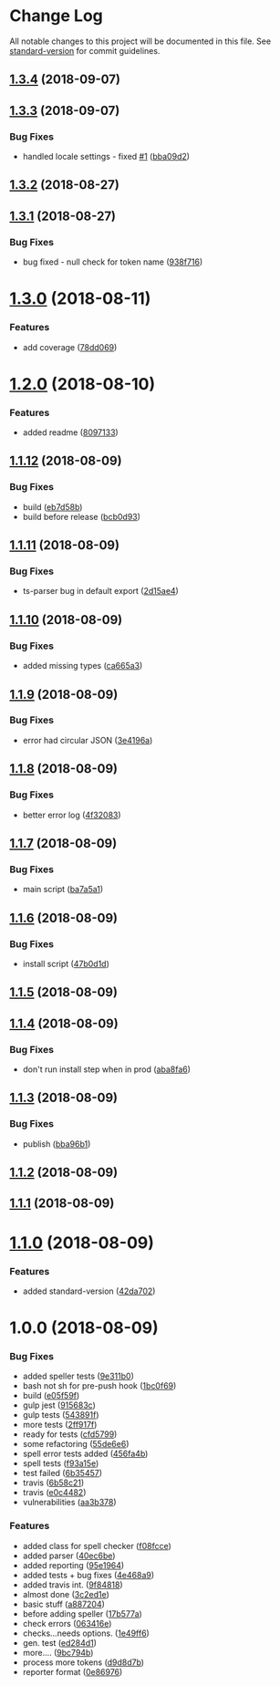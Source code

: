 # Change Log

All notable changes to this project will be documented in this file. See [standard-version](https://github.com/conventional-changelog/standard-version) for commit guidelines.

<a name="1.3.4"></a>
## [1.3.4](https://github.com/srfrnk/gulp-ts-spellcheck/compare/v1.3.3...v1.3.4) (2018-09-07)



<a name="1.3.3"></a>
## [1.3.3](https://github.com/srfrnk/gulp-ts-spellcheck/compare/v1.3.2...v1.3.3) (2018-09-07)


### Bug Fixes

* handled locale settings - fixed [#1](https://github.com/srfrnk/gulp-ts-spellcheck/issues/1) ([bba09d2](https://github.com/srfrnk/gulp-ts-spellcheck/commit/bba09d2))



<a name="1.3.2"></a>
## [1.3.2](https://github.com/srfrnk/gulp-ts-spellcheck/compare/v1.3.1...v1.3.2) (2018-08-27)



<a name="1.3.1"></a>
## [1.3.1](https://github.com/srfrnk/gulp-ts-spellcheck/compare/v1.3.0...v1.3.1) (2018-08-27)


### Bug Fixes

* bug fixed - null check for token name ([938f716](https://github.com/srfrnk/gulp-ts-spellcheck/commit/938f716))



<a name="1.3.0"></a>
# [1.3.0](https://github.com/srfrnk/gulp-ts-spellcheck/compare/v1.2.0...v1.3.0) (2018-08-11)


### Features

* add coverage ([78dd069](https://github.com/srfrnk/gulp-ts-spellcheck/commit/78dd069))



<a name="1.2.0"></a>
# [1.2.0](https://github.com/srfrnk/gulp-ts-spellcheck/compare/v1.1.12...v1.2.0) (2018-08-10)


### Features

* added readme ([8097133](https://github.com/srfrnk/gulp-ts-spellcheck/commit/8097133))



<a name="1.1.12"></a>
## [1.1.12](https://github.com/srfrnk/gulp-ts-spellcheck/compare/v1.1.11...v1.1.12) (2018-08-09)


### Bug Fixes

* build ([eb7d58b](https://github.com/srfrnk/gulp-ts-spellcheck/commit/eb7d58b))
* build before release ([bcb0d93](https://github.com/srfrnk/gulp-ts-spellcheck/commit/bcb0d93))



<a name="1.1.11"></a>
## [1.1.11](https://github.com/srfrnk/gulp-ts-spellcheck/compare/v1.1.10...v1.1.11) (2018-08-09)


### Bug Fixes

* ts-parser bug in default export ([2d15ae4](https://github.com/srfrnk/gulp-ts-spellcheck/commit/2d15ae4))



<a name="1.1.10"></a>
## [1.1.10](https://github.com/srfrnk/gulp-ts-spellcheck/compare/v1.1.9...v1.1.10) (2018-08-09)


### Bug Fixes

* added missing types ([ca665a3](https://github.com/srfrnk/gulp-ts-spellcheck/commit/ca665a3))



<a name="1.1.9"></a>
## [1.1.9](https://github.com/srfrnk/gulp-ts-spellcheck/compare/v1.1.8...v1.1.9) (2018-08-09)


### Bug Fixes

* error had circular JSON ([3e4196a](https://github.com/srfrnk/gulp-ts-spellcheck/commit/3e4196a))



<a name="1.1.8"></a>
## [1.1.8](https://github.com/srfrnk/gulp-ts-spellcheck/compare/v1.1.7...v1.1.8) (2018-08-09)


### Bug Fixes

* better error log ([4f32083](https://github.com/srfrnk/gulp-ts-spellcheck/commit/4f32083))



<a name="1.1.7"></a>
## [1.1.7](https://github.com/srfrnk/gulp-ts-spellcheck/compare/v1.1.6...v1.1.7) (2018-08-09)


### Bug Fixes

* main script ([ba7a5a1](https://github.com/srfrnk/gulp-ts-spellcheck/commit/ba7a5a1))



<a name="1.1.6"></a>
## [1.1.6](https://github.com/srfrnk/gulp-ts-spellcheck/compare/v1.1.5...v1.1.6) (2018-08-09)


### Bug Fixes

* install script ([47b0d1d](https://github.com/srfrnk/gulp-ts-spellcheck/commit/47b0d1d))



<a name="1.1.5"></a>
## [1.1.5](https://github.com/srfrnk/gulp-ts-spellcheck/compare/v1.1.4...v1.1.5) (2018-08-09)



<a name="1.1.4"></a>
## [1.1.4](https://github.com/srfrnk/gulp-ts-spellcheck/compare/v1.1.3...v1.1.4) (2018-08-09)


### Bug Fixes

* don't run install step when in prod ([aba8fa6](https://github.com/srfrnk/gulp-ts-spellcheck/commit/aba8fa6))



<a name="1.1.3"></a>
## [1.1.3](https://github.com/srfrnk/gulp-ts-spellcheck/compare/v1.1.2...v1.1.3) (2018-08-09)


### Bug Fixes

* publish ([bba96b1](https://github.com/srfrnk/gulp-ts-spellcheck/commit/bba96b1))



<a name="1.1.2"></a>
## [1.1.2](https://github.com/srfrnk/gulp-ts-spellcheck/compare/v1.1.1...v1.1.2) (2018-08-09)



<a name="1.1.1"></a>
## [1.1.1](https://github.com/srfrnk/gulp-ts-spellcheck/compare/v1.1.0...v1.1.1) (2018-08-09)



<a name="1.1.0"></a>
# [1.1.0](https://github.com/srfrnk/gulp-ts-spellcheck/compare/v1.0.0...v1.1.0) (2018-08-09)


### Features

* added standard-version ([42da702](https://github.com/srfrnk/gulp-ts-spellcheck/commit/42da702))



<a name="1.0.0"></a>
# 1.0.0 (2018-08-09)


### Bug Fixes

* added speller tests ([9e311b0](https://github.com/srfrnk/gulp-ts-spellcheck/commit/9e311b0))
* bash not sh for pre-push hook ([1bc0f69](https://github.com/srfrnk/gulp-ts-spellcheck/commit/1bc0f69))
* build ([e05f59f](https://github.com/srfrnk/gulp-ts-spellcheck/commit/e05f59f))
* gulp jest ([915683c](https://github.com/srfrnk/gulp-ts-spellcheck/commit/915683c))
* gulp tests ([543891f](https://github.com/srfrnk/gulp-ts-spellcheck/commit/543891f))
* more tests ([2ff917f](https://github.com/srfrnk/gulp-ts-spellcheck/commit/2ff917f))
* ready for tests ([cfd5799](https://github.com/srfrnk/gulp-ts-spellcheck/commit/cfd5799))
* some refactoring ([55de6e6](https://github.com/srfrnk/gulp-ts-spellcheck/commit/55de6e6))
* spell error tests added ([456fa4b](https://github.com/srfrnk/gulp-ts-spellcheck/commit/456fa4b))
* spell tests ([f93a15e](https://github.com/srfrnk/gulp-ts-spellcheck/commit/f93a15e))
* test failed ([6b35457](https://github.com/srfrnk/gulp-ts-spellcheck/commit/6b35457))
* travis ([6b58c21](https://github.com/srfrnk/gulp-ts-spellcheck/commit/6b58c21))
* travis ([e0c4482](https://github.com/srfrnk/gulp-ts-spellcheck/commit/e0c4482))
* vulnerabilities ([aa3b378](https://github.com/srfrnk/gulp-ts-spellcheck/commit/aa3b378))


### Features

* added class for spell checker ([f08fcce](https://github.com/srfrnk/gulp-ts-spellcheck/commit/f08fcce))
* added parser ([40ec6be](https://github.com/srfrnk/gulp-ts-spellcheck/commit/40ec6be))
* added reporting ([95e1964](https://github.com/srfrnk/gulp-ts-spellcheck/commit/95e1964))
* added tests + bug fixes ([4e468a9](https://github.com/srfrnk/gulp-ts-spellcheck/commit/4e468a9))
* added travis int. ([9f84818](https://github.com/srfrnk/gulp-ts-spellcheck/commit/9f84818))
* almost done ([3c2ed1e](https://github.com/srfrnk/gulp-ts-spellcheck/commit/3c2ed1e))
* basic stuff ([a887204](https://github.com/srfrnk/gulp-ts-spellcheck/commit/a887204))
* before adding speller ([17b577a](https://github.com/srfrnk/gulp-ts-spellcheck/commit/17b577a))
* check errors ([063416e](https://github.com/srfrnk/gulp-ts-spellcheck/commit/063416e))
* checks...needs options. ([1e49ff6](https://github.com/srfrnk/gulp-ts-spellcheck/commit/1e49ff6))
* gen. test ([ed284d1](https://github.com/srfrnk/gulp-ts-spellcheck/commit/ed284d1))
* more.... ([9bc794b](https://github.com/srfrnk/gulp-ts-spellcheck/commit/9bc794b))
* process more tokens ([d9d8d7b](https://github.com/srfrnk/gulp-ts-spellcheck/commit/d9d8d7b))
* reporter format ([0e86976](https://github.com/srfrnk/gulp-ts-spellcheck/commit/0e86976))
